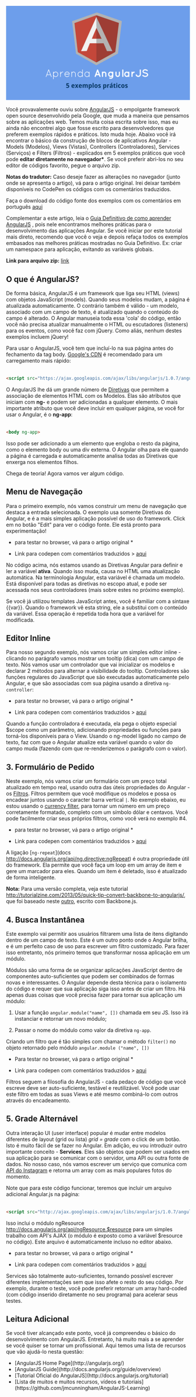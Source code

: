 ![Aprenda Angular 5 exemplos](../img/angularJS-5-exemplos.png)

Você provavalemente ouviu sobre [AngularJS](http://angularjs.org/) - o empolgante framework open source desenvolvido pela Google, que muda a maneira que pensamos sobre as aplicações web. Temos muita coisa escrita sobre isso, mas eu ainda não encontrei algo que fosse escrito para desenvolvedores que preferem exemplos rápidos e práticos. Isto muda hoje. Abaixo você irá encontrar o básico da construção de blocos de aplicativos Angular - Models (Modelos), Views (Vistas), Controllers (Controladores), Services (Serviços) e Filters (Filtros) - explicados em 5 exemplos práticos que você pode <strong>editar diretamente no navegador*</strong>. Se você preferir abri-los no seu editor de códigos favorito, pegue o arquivo zip.

<strong>Notas do tradutor:</strong> Caso deseje fazer as alterações no navegador (junto onde se apresenta o artigo), vá para o artigo original. Irei deixar também disponíveis no CodePen os códigos com os comentários traduzidos.

Faça o download do código fonte dos exemplos com os comentários em português [aqui](https://doc-0g-1g-docs.googleusercontent.com/docs/securesc/f8bvcjen03911q1dff7brgoos9hvboh6/0i1jlajnp9aicdcbtk1pj9jqfm7aka3f/1382529600000/18036872927410112600/18036872927410112600/0B-ok-PijFYOPRDA4UXM4eWdmY2s?e=download&h=16653014193614665626&nonce=f19cr1b0jlu9m&user=18036872927410112600&hash=6ddugak9eqqiijugnojj0e7569jp74ef) 

Complementar a este artigo, leia o [Guia Definitivo de como aprender AngularJS](https://github.com/eoop/traduz-ai/blob/master/angularjs/001-guia-definitivo-para-aprender-angularjs.md#guia-definitivo-para-aprender-angularjs-em-um-dia) , pois nele encontramos melhores práticas para o desenvolvimento das aplicações Angular. Se você iniciar por este tutorial mais direto, recomendo que você o veja e depois refaça todos os exemplos embasados nas melhores práticas mostradas no Guia Definitivo. Ex: criar um namespace para aplicação, evitando as variáveis globais. 

<strong>Link para arquivo zip:</strong> [link](http://demo.tutorialzine.com/2013/08/learn-angularjs-5-examples/angularjs-examples.zip)

<h2>O que é AngularJS?</h2>

De forma básica, AngularJS é um framework que liga seu HTML (views) com objetos JavaScript (models). Quando seus modelos mudam, a página é atualizada automaticamente. O contrário também é válido - um modelo, associado com um campo de texto, é atualizado quando o conteúdo do campo é alterado. O Angular manuseia toda essa 'cola' do código, então você não precisa atualizar manualmente o HTML ou escutadores (listeners) para os eventos, como você faz com jQuery. Como aliás, nenhum destes exemplos incluem jQuery!

Para usar o AngularJS, você tem que incluí-lo na sua página antes do fechamento da tag body. [Google's CDN](https://developers.google.com/speed/libraries/devguide#angularjs) é recomendado para um carregamento mais rápido:


```html

<script src="https://ajax.googleapis.com/ajax/libs/angularjs/1.0.7/angular.min.js"></script>

```

O AngularJS lhe dá um grande número de [Diretivas](http://docs.angularjs.org/guide/directive) que permitem a associação de elementos HTML com os Modelos. Elas são atributos que iniciam com <strong>ng-</strong> e podem ser adicionadas a qualquer elemento. O mais importante atributo que você deve incluir em qualquer página, se você for usar o Angular, é o <strong>ng-app</strong>:

```html

<body ng-app>

```

Isso pode ser adicionado a um elemento que engloba o resto da página, como o elemento body ou uma div externa. O Angular olha para ele quando a página é carregada e automaticamente analisa todas as Diretivas que enxerga nos elementos filhos.

Chega de teoria! Agora vamos ver algum código.

<h2>Menu de Navegação</h2>

Para o primeiro exemplo, nós vamos construir um menu de navegação que destaca a entrada selecionada. O exemplo usa somente Diretivas do Angular, e é a mais simples aplicação possível de uso do framework. Click em no botão "Edit" para ver o código fonte. Ele está pronto para experimentação! 

* para testar no browser, vá para o artigo original *

* Link para codepen com comentários traduzidos > [aqui](http://codepen.io/eoop/pen/FJeLu)

No código acima, nós estamos usando as Diretivas Angular para definir e ler a variável <strong>ativa</strong>. Quando isso muda, causa no HTML uma atualização automática. Na terminologia Angular, esta variável é chamada um modelo. Está disponível para todas as diretivas no escopo atual, e pode ser acessada nos seus controladores (mais sobre estes no próximo exemplo).

Se você já utilizou templates JavaScript antes, você é familiar com a sintaxe {{var}}. Quando o framework vê esta string, ele a substitui com o conteúdo da variável. Essa operação é repetida toda hora que a variável for modificada.

<h2>Editor Inline</h2>

Para nosso segundo exemplo, nós vamos criar um simples editor inline - clicando no parágrafo vamos mostrar um tooltip (dica) com um campo de texto. Nós vamos usar um controlador que vai inicializar os modelos e declarar 2 métodos para alternar a visibilidade do tooltip. Controladores são funções regulares do JavaScript que são executadas automaticamente pelo Angular, e que são associadas com sua página usando a diretiva `ng-controller`:

* para testar no browser, vá para o artigo original *

* Link para codepen com comentários traduzidos > [aqui](http://codepen.io/eoop/pen/hbLKi) 

Quando a função controladora é executada, ela pega o objeto especial $scope como um parâmetro, adicionando propriedades ou funções para torná-los disponíveis para o View. Usando o ng-model ligado no campo de texto, faz com que o Angular atualize esta variável quando o valor do campo muda (fazendo com que re-renderizemos o parágrafo com o valor).

<h2>3. Formulário de Pedido</h2>

Neste exemplo, nós vamos criar um formulário com um preço total atualizado em tempo real, usando outra das úteis propriedades do Angular - os [Filtros](http://docs.angularjs.org/guide/dev_guide.templates.filters). Filtros permitem que você modifique os modelos e possa os encadear juntos usando o caracter barra vertical `|`. No exemplo ebaixo, eu estou usando o [currency filter](http://docs.angularjs.org/api/ng.filter:currency), para tornar um número em um preço corretamente formatado, completo com um símbolo dólar e centavos. Você pode facilmente criar seus próprios filtros, como você verá no exemplo #4.

* para testar no browser, vá para o artigo original *

* Link para codepen com comentários traduzidos > [aqui](http://codepen.io/eoop/pen/Jnbjf) 

A ligação [`ng-repeat`](docs http://docs.angularjs.org/api/ng.directive:ngRepeat) é outra propriedade útil do framework. Ela permite que você faça um loop em um array de item e gere um marcador para eles. Quando um item é deletado, isso é atualizado de forma inteligente.

<strong>Nota:</strong> Para uma versão completa, veja este tutorial http://tutorialzine.com/2013/05/quick-tip-convert-backbone-to-angularjs/, que foi baseado neste [outro](http://tutorialzine.com/2013/04/services-chooser-backbone-js/), escrito com Backbone.js. 

<h2>4. Busca Instantânea</h2>

Este exemplo vai permitir aos usuários filtrarem uma lista de itens digitando dentro de um campo de texto. Este é um outro ponto onde o Angular brilha, e é um perfeito caso de uso para escrever um filtro customizado. Para fazer isso entretanto, nós primeiro temos que transformar nossa aplicação em um módulo.

Módulos são uma forma de se organizar aplicações JavaScript dentro de componentes auto-suficientes que podem ser combinados de formas novas e interessantes. O Angular depende desta técnica para o isolamento do código e requer que sua aplicação siga isso antes de criar um filtro. Há apenas duas coisas que você precisa fazer para tornar sua aplicação um módulo:

1. Usar a função `angular.module("name", [])` chamada em seu JS. Isso irá instanciar e retornar um novo módulo;

2. Passar o nome do módulo como valor da diretiva `ng-app`.

Criando um filtro que é tão simples com chamar o método `filter()` no objeto retornado pelo módulo `angular.module ("name", [])`

* Para testar no browser, vá para o artigo original *

* Link para codepen com comentários traduzidos > [aqui](http://codepen.io/eoop/pen/sBkte) 

Filtros seguem a filosofia do AngularJS - cada pedaço de código que você escreve deve ser auto-suficiente, testável e reutilizável. Você pode usar este filtro em todas as suas Views e até mesmo combiná-lo com outros através do encadeamento.

<h2>5. Grade Alternável</h2>

Outra interação UI (user interface) popular é mudar entre modelos diferentes de layout (grid ou lista) *grid = grade* com o click de um botão. Isto é muito fácil de se fazer no Angular. Em adição, eu vou introduzir outro importante conceito - <strong>Services</strong>. Eles são objetos que podem ser usados em sua aplicação para se comunicar com o servidor, uma API ou outra fonte de dados. No nosso caso, nós vamos escrever um serviço que comunica com [API do Instagram](http://instagram.com/developer/) e retorna um array com as mais populares fotos do momento.

Note que para este código funcionar, teremos que incluir um arquivo adicional Angular.js na página:

```html

<script src="http://ajax.googleapis.com/ajax/libs/angularjs/1.0.7/angular-resource.min.js"></script>

```

Isso inclui o módulo ngResource http://docs.angularjs.org/api/ngResource.$resource para um simples trabalho com API's AJAX (o módulo é exposto como a variável $resource no código). Este arquivo é automaticamente incluso no editor abaixo.

* para testar no browser, vá para o artigo original *

* Link para codepen com comentários traduzidos > [aqui](http://codepen.io/eoop/pen/aJmvg) 

Services são totalmente auto-suficientes, tornando possível escrever diferentes implementações sem que isso afete o resto do seu código. Por exemplo, durante o teste, você pode preferir retornar um array hard-coded (com código inserido diretamente no seu programa) para acelerar seus testes.

<h2>Leitura Adicional</h2> 

Se você tiver alcançado este ponto, você já compreendeu o básico do desenvolvimento com AngularJS. Entretanto, há muito mais a se aprender se você quiser se tornar um profissional. Aqui temos uma lista de recursos que vão ajudá-lo nesta questão:

<ul>
	<li>[AngularJS Home Page](http://angularjs.org/) </li>
	<li>[AngularJS Guide](http://docs.angularjs.org/guide/overview) </li>
	<li>[Tutorial Oficial do AngularJS](http://docs.angularjs.org/tutorial)</li>
	<li>[Lista de muitos e muitos recursos, vídeos e tutoriais](https://github.com/jmcunningham/AngularJS-Learning)</li>
</ul>




